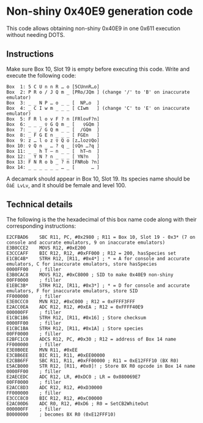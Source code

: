 # Non-shiny 0x40E9 generation code
This code allows obtaining non-shiny 0x40E9 in one 0x611 execution without needing DOTS.

## Instructions
Make sure Box 10, Slot 19 is empty before executing this code.
Write and execute the following code:
```
Box  1: 5 C U n n R … o	[5CUnnR…o]
Box  2: P R o / J Q m _	[PRo/JQm ] (change '/' to 'B' on inaccurate emulator)
Box  3: _ _ N P … o _ _	[  NP…o  ]
Box  4: _ C I w m _ _ _	[ CIwm   ] (change 'C' to 'E' on inaccurate emulator)
Box  5: F R l o v F ? n	[FRlovF?n]
Box  6: _ _ _ ♀ G Q m _	[   ♀GQm ]
Box  7: _ _ / G Q m _ _	[  /GQm  ]
Box  8: _ F G E n _ _ _	[ FGEn   ]
Box  9: z … l o z ♀ Q o	[z…loz♀Qo]
Box 10: ♀ Q n _ … ? q _	[♀Qn …?q ]
Box 11: _ _ h T – n _ _	[  hT–n  ]
Box 12: _ Y N ? n _ _ _	[ YN?n   ]
Box 13: F N R o b _ ? n	[FNRob ?n]
Box 14: _ _ _ _ _ _ … _	[      … ]
```

A decamark should appear in Box 10, Slot 19.
Its species name should be ` ÓàÉ LvLv`, and it should be female and level 100.

## Technical details
The following is the the hexadecimal of this box name code along with their corresponding instructions:
```
E2CFBAD6    SBC R11, PC, #0x2980 ; R11 = Box 10, Slot 19 - 0x3* (7 on console and accurate emulators, 9 on inaccurate emulators)
E3B0CCE2    MOVS R12, #0xE200
E3CCCAFF    BIC R12, R12, #0xFF000 ; R12 = 200, hasSpecies set
E1CBC4B*    STRH R12, [R11, #0x4*] ; * = A for console and accurate emulators, C for inaccurate emulators, store hasSpecies
0000FF00    ; filler
E3B0CAC8    MOVS R12, #0xC8000 ; SID to make 0x40E9 non-shiny
00FF0000    ; filler
E1EBC3B*    STRH R12, [R11, #0x3*] ; * = D for console and accurate emulators, F for inaccurate emulators, store SID
FF000000    ; filler
E3E0CCC0    MVN R12, #0xC000 ; R12 = 0xFFFF3FFF
E2ACC0EA    ADC R12, R12, #0xEA ; R12 = 0xFFFF40E9
000000FF    ; filler
E1CBC1B6    STRH R12, [R11, #0x16] ; Store checksum
0000FF00    ; filler
E1CBC1BA    STRH R12, [R11, #0x1A] ; Store species
00FF0000    ; filler
E2BFC1C0    ADCS R12, PC, #0x30 ; R12 = address of Box 14 name
FF000000    ; filler
E3E0B0EE    MVN R11, #0xEE
E3CBB6EE    BIC R11, R11, #0xEE00000
E2CBB6FF    SBC R11, R11, #0xFF00000 ; R11 = 0xE12FFF10 (BX R0)
E5ACB000    STR R12, [R11, #0x0]! ; Store BX R0 opcode in Box 14 name
0000FF00    ; filler
E2AECEDC    ADC R12, LR, #0xDC0 ; LR = 0x080069E7
00FF0000    ; filler
E2ACC8D3    ADC R12, R12, #0xD30000
FF000000    ; filler
E3CCC8C0    BIC R12, R12, #0xC00000
E2AC00D6    ADC R0, R12, #0xD6 ; R0 = SetCB2WhiteOut
000000FF    ; filler
B0000000    ; becomes BX R0 (0xE12FFF10)
```
